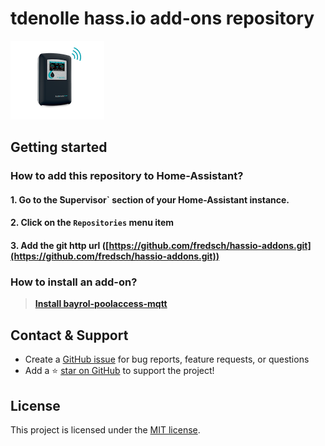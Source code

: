 # tdenolle hass.io add-ons repository

![](https://github.com/fredsch/bayrol-poolaccess-mqtt/blob/bbe5ca9a4d96328df513f85959f5641914c0d760/docs/bayrol_automatic_connect_logo.png?raw=true)

## Getting started

### How to add this repository to Home-Assistant?

#### 1. Go to the ̀Supervisor` section of your Home-Assistant instance.

#### 2. Click on the `Repositories` menu item

#### 3. Add the git http url ([https://github.com/fredsch/hassio-addons.git](https://github.com/fredsch/hassio-addons.git))

### How to install an add-on?

> [**Install bayrol-poolaccess-mqtt**](bayrol-poolaccess-mqtt/README.md)

## Contact & Support
- Create a [GitHub issue](https://github.com/fredsch/hassio-addons/issues) for bug reports, feature requests, or questions
- Add a ⭐️ [star on GitHub](https://github.com/fredsch/hassio-addons) to support the project!

## License
This project is licensed under the [MIT license](https://github.com/fredsch/hassio-addons/blob/master/LICENSE).



